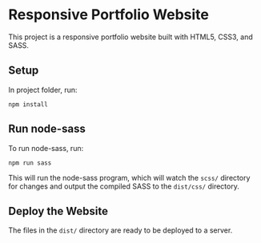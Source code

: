 # Responsive Portfolio Website

This project is a responsive portfolio website built with HTML5, CSS3, and SASS.

## Setup

In project folder, run:

```
npm install
```

## Run node-sass

To run node-sass, run:

```
npm run sass
```

This will run the node-sass program, which will watch the `scss/` directory for changes and output the compiled SASS to the `dist/css/` directory.

## Deploy the Website

The files in the `dist/` directory are ready to be deployed to a server.

